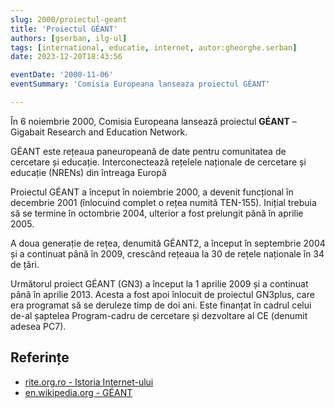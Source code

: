 ```yaml
---
slug: 2000/proiectul-geant
title: 'Proiectul GÉANT'
authors: [gserban, ilg-ul]
tags: [international, educatie, internet, autor:gheorghe.serban]
date: 2023-12-20T18:43:56

eventDate: '2000-11-06'
eventSummary: 'Comisia Europeana lanseaza proiectul GÉANT'

---
```


În 6 noiembrie 2000, Comisia Europeana lansează proiectul **GÉANT** –
Gigabait Research and Education Network.

<!-- truncate -->

GÉANT este rețeaua paneuropeană de date pentru comunitatea de cercetare
și educație. Interconectează rețelele naționale de cercetare și educație (NRENs) din întreaga Europă

Proiectul GÉANT a început în noiembrie 2000, a devenit funcțional
în decembrie 2001 (înlocuind complet o rețea numită TEN-155).
Inițial trebuia să se termine în octombrie 2004,
ulterior a fost prelungit până în aprilie 2005.

A doua generație de rețea, denumită GÉANT2, a început în septembrie 2004
și a continuat până în 2009, crescând rețeaua la 30 de rețele naționale
în 34 de țări.

Următorul proiect GÉANT (GN3) a început la 1 aprilie 2009 și a continuat
până în aprilie 2013. Acesta a fost apoi înlocuit de proiectul GN3plus,
care era programat să se deruleze timp de doi ani. Este finanțat în
cadrul celui de-al șaptelea Program-cadru de cercetare și dezvoltare al
CE (denumit adesea PC7).

## Referințe

- [rite.org.ro - Istoria Internet-ului](https://rite.org.ro/istoria-internetului/)
- [en.wikipedia.org - GÉANT](https://en.wikipedia.org/wiki/GÉANT)
